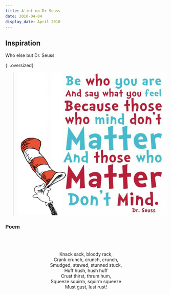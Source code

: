 ```yaml
---
title: A'int no Dr Seuss
date: 2010-04-04
display_date: April 2010
---
```


## Inspiration
Who else but Dr. Seuss

{: .oversized}
> ![](/images/dr-seuss-quote-be-who-you-are.jpg)


### Poem

<center><br></center>
<center><br></center>
<center><br></center>
<center>Knack sack, bloody rack,</center>
<center>Crank crunch, crunch, crunch,</center>
<center>Smudged, stewed, stunned stuck,</center>
<center>Huff hush, hush huff</center>
<center>Crust thirst, thrum hum,</center>
<center>Squeeze squirm, squirm squeeze</center>
<center>Must gust, lust rust!</center>
<center><br></center>
<center><br></center>
<center><br></center>
  

[seuss]: //en.wikipedia.org/wiki/Dr._Seuss
